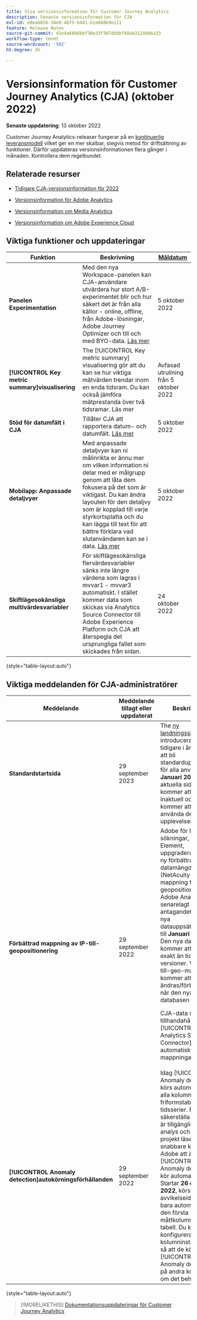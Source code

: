 ```yaml
---
title: Visa versionsinformation för Customer Journey Analytics
description: Senaste versionsinformation för CJA
exl-id: e8eab856-34e0-4875-b441-b1e680b9e111
feature: Release Notes
source-git-commit: 45e4a60b6bbf38e33f307dbbbf68ab3124dd6a33
workflow-type: tm+mt
source-wordcount: '502'
ht-degree: 3%

---
```


# Versionsinformation för Customer Journey Analytics (CJA) (oktober 2022)

**Senaste uppdatering**: 13 oktober 2022

Customer Journey Analytics-releaser fungerar på en [kontinuerlig leveransmodell](releases.md) vilket ger en mer skalbar, stegvis metod för driftsättning av funktioner. Därför uppdateras versionsinformationen flera gånger i månaden. Kontrollera dem regelbundet.

## Relaterade resurser

* [Tidigare CJA-versionsinformation för 2022](/help/release-notes/2022.md)

* [Versionsinformation för Adobe Analytics](https://experienceleague.adobe.com/docs/analytics/release-notes/latest.html?lang=en)

* [Versionsinformation om Media Analytics](https://experienceleague.adobe.com/docs/media-analytics/using/additional-resources/release-notes.html)

* [Versionsinformation om Adobe Experience Cloud](https://experienceleague.adobe.com/docs/release-notes/experience-cloud/current.html)

## Viktiga funktioner och uppdateringar

| Funktion | Beskrivning | [Måldatum](/help/release-notes/releases.md) |
| ----------- | ---------- | ----- |
| **Panelen Experimentation** | Med den nya Workspace-panelen kan CJA-användare utvärdera hur stort A/B-experimentet blir och hur säkert det är från alla källor - online, offline, från Adobe-lösningar, Adobe Journey Optimizer och till och med BYO-data. [Läs mer](/help/analysis-workspace/c-panels/experimentation.md) | 5 oktober 2022 |
| **[!UICONTROL Key metric summary]visualisering** | The [!UICONTROL Key metric summary] visualisering gör att du kan se hur viktiga mätvärden trendar inom en enda tidsram. Du kan också jämföra mätprestanda över två tidsramar. Läs mer | Avfasad utrullning från 5 oktober 2022 |
| **Stöd för datumfält i CJA** | Tillåter CJA att rapportera datum- och datumfält. [Läs mer](/help/data-views/data-views-usecases.md#date) | 5 oktober 2022 |
| **Mobilapp: Anpassade detaljvyer** | Med anpassade detaljvyer kan ni målinrikta er ännu mer om vilken information ni delar med er målgrupp genom att låta dem fokusera på det som är viktigast. Du kan ändra layouten för den detaljvy som är kopplad till varje styrkortsplatta och du kan lägga till text för att bättre förklara vad slutanvändaren kan se i data. [Läs mer](https://experienceleague.adobe.com/docs/analytics-platform/using/cja-dashboards/create-scorecard.html?lang=en) | 5 oktober 2022 |
| **Skiftlägesokänsliga multivärdesvariabler** | För skiftlägesokänsliga flervärdesvariabler sänks inte längre värdena som lagras i mvvar1 - mvvar3 automatiskt. I stället kommer data som skickas via Analytics Source Connector till Adobe Experience Platform och CJA att återspegla det ursprungliga fallet som skickades från sidan. | 24 oktober 2022 |

{style=&quot;table-layout:auto&quot;}

## Viktiga meddelanden för CJA-administratörer

| Meddelande | Meddelande tillagt eller uppdaterat | Beskrivning |
| --- | --- | --- |
| **Standardstartsida** | 29 september 2023 | The [ny landningssida](/help/getting-started/landing.md) som introducerades tidigare i år kommer att bli standardupplevelsen för alla användare i **Januari 2023**. Den aktuella sidan kommer att bli inaktuell och alla kommer att behöva använda den nya upplevelsen. |
| **Förbättrad mappning av IP-till-geopositionering** | 29 september 2022 | Adobe för IP-sökningar, Digital Element, uppgraderar till en ny förbättrad datamängd (NetAcuity Pulse) för mappning från IP till geopositionering. Adobe Analytics har senarelagt antagandet av den nya datauppsättningen till **Januari 2023**. Den nya databasen kommer att vara mer exakt än tidigare versioner. Vissa IP-till-geo-mappningar kommer att ändras/förbättras när den nya databasen antas.<p> CJA-data som tillhandahålls via [!UICONTROL Analytics Source Connector] utnyttjar automatiskt de nya mappningarna. |
| **[!UICONTROL Anomaly detection]autokörningsförhållanden** | 29 september 2022 | Idag [!UICONTROL Anomaly detection] körs automatiskt på alla kolumner i friformstabeller i tidsserier. För att säkerställa att data är tillgängliga för analys och att projekt läses in snabbare kommer Adobe att ändra hur [!UICONTROL Anomaly detection] kör automatiskt. Startar **26 oktober 2022**, körs avvikelseidentifiering bara automatiskt på den första måttkolumnen i en tabell. Du kan konfigurera kolumninställningar så att de körs [!UICONTROL Anomaly detection] på andra kolumner, om det behövs. |

{style=&quot;table-layout:auto&quot;}

>[!MORELIKETHIS]
>[Dokumentationsuppdateringar för Customer Journey Analytics](/help/release-notes/doc-changes.md)
